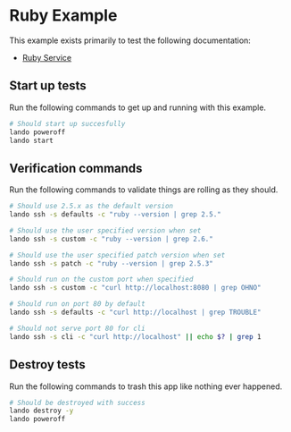 Ruby Example
============

This example exists primarily to test the following documentation:

* [Ruby Service](https://docs.devwithlando.io/tutorial/ruby.html)

Start up tests
--------------

Run the following commands to get up and running with this example.

```bash
# Should start up succesfully
lando poweroff
lando start
```

Verification commands
---------------------

Run the following commands to validate things are rolling as they should.

```bash
# Should use 2.5.x as the default version
lando ssh -s defaults -c "ruby --version | grep 2.5."

# Should use the user specified version when set
lando ssh -s custom -c "ruby --version | grep 2.6."

# Should use the user specified patch version when set
lando ssh -s patch -c "ruby --version | grep 2.5.3"

# Should run on the custom port when specified
lando ssh -s custom -c "curl http://localhost:8080 | grep OHNO"

# Should run on port 80 by default
lando ssh -s defaults -c "curl http://localhost | grep TROUBLE"

# Should not serve port 80 for cli
lando ssh -s cli -c "curl http://localhost" || echo $? | grep 1
```

Destroy tests
-------------

Run the following commands to trash this app like nothing ever happened.

```bash
# Should be destroyed with success
lando destroy -y
lando poweroff
```
